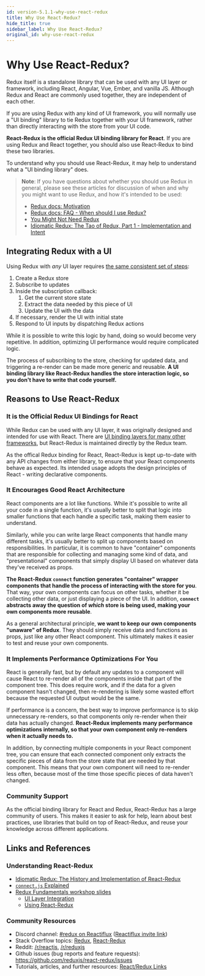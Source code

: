 ```yaml
---
id: version-5.1.1-why-use-react-redux
title: Why Use React-Redux?
hide_title: true
sidebar_label: Why Use React-Redux?
original_id: why-use-react-redux
---
```


# Why Use React-Redux?

Redux itself is a standalone library that can be used with any UI layer or framework, including React, Angular, Vue, Ember, and vanilla JS.  Although Redux and React are commonly used together, they are independent of each other.

If you are using Redux with any kind of UI framework, you will normally use a "UI binding" library to tie Redux together with your UI framework, rather than directly interacting with the store from your UI code.

**React-Redux is the official Redux UI binding library for React**.  If you are using Redux and React together, you should also use React-Redux to bind these two libraries.

To understand why you should use React-Redux, it may help to understand what a "UI binding library" does.

> **Note**: If you have questions about whether you should use Redux in general, please see these articles for discussion of when and why you might want to use Redux, and how it's intended to be used:
>
> - [Redux docs: Motivation](https://redux.js.org/introduction/motivation)
> - [Redux docs: FAQ - When should I use Redux?](https://redux.js.org/faq/general#when-should-i-use-redux)
> - [You Might Not Need Redux](https://medium.com/@dan_abramov/you-might-not-need-redux-be46360cf367)
> - [Idiomatic Redux: The Tao of Redux, Part 1 - Implementation and Intent](https://blog.isquaredsoftware.com/2017/05/idiomatic-redux-tao-of-redux-part-1/)


## Integrating Redux with a UI

Using Redux with _any_ UI layer requires [the same consistent set of steps](https://blog.isquaredsoftware.com/presentations/workshops/redux-fundamentals/ui-layer.html#/4):

1. Create a Redux store
2. Subscribe to updates
3. Inside the subscription callback:
    1. Get the current store state
    2. Extract the data needed by this piece of UI
    3. Update the UI with the data
4. If necessary, render the UI with initial state
5. Respond to UI inputs by dispatching Redux actions

While it is possible to write this logic by hand, doing so would become very repetitive.  In addition, optimizing UI performance would require complicated logic.

The process of subscribing to the store, checking for updated data, and triggering a re-render can be made more generic and reusable.  **A UI binding library like React-Redux handles the store interaction logic, so you don't have to write that code yourself.**


## Reasons to Use React-Redux

### It is the Official Redux UI Bindings for React

While Redux can be used with any UI layer, it was originally designed and intended for use with React.  There are [UI binding layers for many other frameworks](https://redux.js.org/introduction/ecosystem#library-integration-and-bindings), but React-Redux is maintained directly by the Redux team.

As the offical Redux binding for React, React-Redux is kept up-to-date with any API changes from either library, to ensure that your React components behave as expected.  Its intended usage adopts the design principles of React - writing declarative components.


### It Encourages Good React Architecture

React components are a lot like functions.  While it's possible to write all your code in a single function, it's usually better to split that logic into smaller functions that each handle a specific task, making them easier to understand.

Similarly, while you can write large React components that handle many different tasks, it's usually better to split up components based on responsibilities.  In particular, it is common to have "container" components that are responsible for collecting and managing some kind of data, and "presentational" components that simply display UI based on whatever data they've received as props.

**The React-Redux `connect` function generates "container" wrapper components that handle the process of interacting with the store for you**.  That way, your own components can focus on other tasks, whether it be collecting other data, or just displaying a piece of the UI.  In addition, **`connect` abstracts away the question of _which_ store is being used, making your own components more reusable**.  

As a general architectural principle, **we want to keep our own components "unaware" of Redux**.  They should simply receive data and functions as props, just like any other React component.  This ultimately makes it easier to test and reuse your own components.


### It Implements Performance Optimizations For You

React is generally fast, but by default any updates to a component will cause React to re-render all of the components inside that part of the component tree.  This does require work, and if the data for a given component hasn't changed, then re-rendering is likely some wasted effort because the requested UI output would be the same.  

If performance is a concern, the best way to improve performance is to skip unnecessary re-renders, so that components only re-render when their data has actually changed.  **React-Redux implements many performance optimizations internally, so that your own component only re-renders when it actually needs to.**

In addition, by connecting multiple components in your React component tree, you can ensure that each connected component only extracts the specific pieces of data from the store state that are needed by that component.  This means that your own component will need to re-render less often, because most of the time those specific pieces of data haven't changed.


### Community Support

As the official binding library for React and Redux, React-Redux has a large community of users.  This makes it easier to ask for help, learn about best practices, use libraries that build on top of React-Redux, and reuse your knowledge across different applications.



## Links and References


### Understanding React-Redux

- [Idiomatic Redux: The History and Implementation of React-Redux](https://blog.isquaredsoftware.com/2018/11/react-redux-history-implementation/)
- [`connect.js` Explained](https://gist.github.com/gaearon/1d19088790e70ac32ea636c025ba424e)
- [Redux Fundamentals workshop slides](https://blog.isquaredsoftware.com/2018/06/redux-fundamentals-workshop-slides/)
    - [UI Layer Integration](https://blog.isquaredsoftware.com/presentations/workshops/redux-fundamentals/ui-layer.html)
    - [Using React-Redux](https://blog.isquaredsoftware.com/presentations/workshops/redux-fundamentals/react-redux.html)


### Community Resources

- Discord channel: [#redux on Reactiflux](https://gist.github.com/gaearon/1d19088790e70ac32ea636c025ba424e)  ([Reactiflux invite link](https://reactiflux.com))
- Stack Overflow topics: [Redux](https://stackoverflow.com/questions/tagged/redux), [React-Redux](https://stackoverflow.com/questions/tagged/redux)
- Reddit: [/r/reactjs](https://www.reddit.com/r/reactjs/), [/r/reduxjs](https://www.reddit.com/r/reduxjs/)
- Github issues (bug reports and feature requests): https://github.com/reduxjs/react-redux/issues
- Tutorials, articles, and further resources: [React/Redux Links](https://www.reddit.com/r/reduxjs/)
